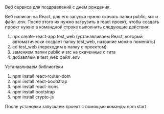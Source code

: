 Веб сервиса для поздравлений с днем рождения.

Веб написан на React, для его запуска нужно скачать папки public, src и файл .env.
После этого их нужно загрузить в react проект, чтобы создать проект нужно в командной строке выполнить следующие действия:

1. npx create-react-app test_web (устанавливаем React, который автоматически создает папку test_web, название можно поменять)
2. cd test_web (переходим в папку с проектом)
3. заменяем папки public и src на скаченные с гита
4. добавляем в test_web файл .env

Устанавливаем библиотеки
1. npm install react-router-dom 
2. npm install react-bootstrap
3. npm install react-icons
4. npm install bootstrap
5. npm install crypto-js

После установки запускаем проект с помощью команды npm start
